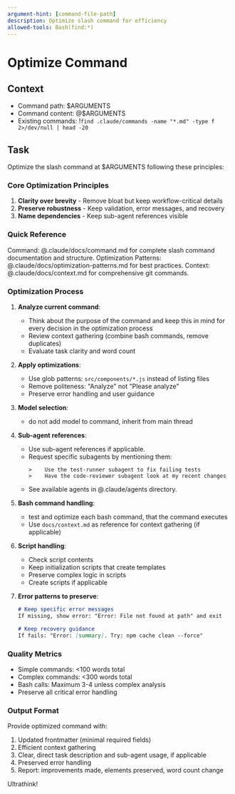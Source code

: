```yaml
---
argument-hint: [command-file-path]
description: Optimize slash command for efficiency
allowed-tools: Bash(find:*)
---
```


# Optimize Command

## Context

- Command path: $ARGUMENTS
- Command content: @$ARGUMENTS
- Existing commands: !`find .claude/commands -name "*.md" -type f 2>/dev/null | head -20`

## Task

Optimize the slash command at $ARGUMENTS following these principles:

### Core Optimization Principles
1. **Clarity over brevity** - Remove bloat but keep workflow-critical details
2. **Preserve robustness** - Keep validation, error messages, and recovery
3. **Name dependencies** - Keep sub-agent references visible

### Quick Reference
Command: @.claude/docs/command.md for complete slash command documentation and structure.
Optimization Patterns: @.claude/docs/optimization-patterns.md for best practices.
Context: @.claude/docs/context.md for comprehensive git commands.

### Optimization Process

1. **Analyze current command**:
   - Think about the purpose of the command and keep this in mind for every decision in the optimization process
   - Review context gathering (combine bash commands, remove duplicates)
   - Evaluate task clarity and word count

2. **Apply optimizations**:
   - Use glob patterns: `src/components/*.js` instead of listing files
   - Remove politeness: "Analyze" not "Please analyze"
   - Preserve error handling and user guidance

3. **Model selection**:
   - do not add model to command, inherit from main thread

4. **Sub-agent references**:
   - Use sub-agent references if applicable.
   - Request specific subagents by mentioning them:
     ```
     >    Use the test-runner subagent to fix failing tests
     >    Have the code-reviewer subagent look at my recent changes
     ```
   - See available agents in @.claude/agents directory.

5. **Bash command handling**:
   - test and optimize each bash command, that the command executes
   - Use `docs/context.md` as reference for context gathering (if applicable)

6. **Script handling**:
   - Check script contents
   - Keep initialization scripts that create templates
   - Preserve complex logic in scripts
   - Create scripts if applicable

7. **Error patterns to preserve**:
   ```markdown
   # Keep specific error messages
   If missing, show error: "Error: File not found at path" and exit
   
   # Keep recovery guidance  
   If fails: "Error: [summary]. Try: npm cache clean --force"
   ```

### Quality Metrics
- Simple commands: <100 words total
- Complex commands: <300 words total
- Bash calls: Maximum 3-4 unless complex analysis
- Preserve all critical error handling

### Output Format

Provide optimized command with:
1. Updated frontmatter (minimal required fields)
2. Efficient context gathering
3. Clear, direct task description and sub-agent usage, if applicable
4. Preserved error handling
5. Report: improvements made, elements preserved, word count change

Ultrathink!
